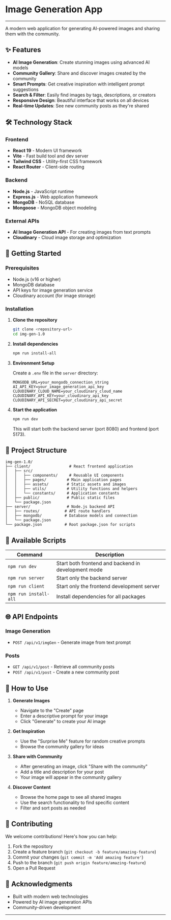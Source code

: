 # Image Generation App

 ---

A modern web application for generating AI-powered images and sharing them with the community.

## ✨ Features

- **AI Image Generation**: Create stunning images using advanced AI models
- **Community Gallery**: Share and discover images created by the community
- **Smart Prompts**: Get creative inspiration with intelligent prompt suggestions
- **Search & Filter**: Easily find images by tags, descriptions, or creators
- **Responsive Design**: Beautiful interface that works on all devices
- **Real-time Updates**: See new community posts as they're shared

## 🛠️ Technology Stack

### Frontend
- **React 19** - Modern UI framework
- **Vite** - Fast build tool and dev server
- **Tailwind CSS** - Utility-first CSS framework
- **React Router** - Client-side routing

### Backend
- **Node.js** - JavaScript runtime
- **Express.js** - Web application framework
- **MongoDB** - NoSQL database
- **Mongoose** - MongoDB object modeling

### External APIs
- **AI Image Generation API** - For creating images from text prompts
- **Cloudinary** - Cloud image storage and optimization

## 🚀 Getting Started

### Prerequisites

- Node.js (v16 or higher)
- MongoDB database
- API keys for image generation service
- Cloudinary account (for image storage)

### Installation

1. **Clone the repository**
   ```bash
   git clone <repository-url>
   cd img-gen-1.0
   ```

2. **Install dependencies**
   ```bash
   npm run install-all
   ```

3. **Environment Setup**
   
   Create a `.env` file in the `server` directory:
   ```env
   MONGODB_URL=your_mongodb_connection_string
   AI_API_KEY=your_image_generation_api_key
   CLOUDINARY_CLOUD_NAME=your_cloudinary_cloud_name
   CLOUDINARY_API_KEY=your_cloudinary_api_key
   CLOUDINARY_API_SECRET=your_cloudinary_api_secret
   ```

4. **Start the application**
   ```bash
   npm run dev
   ```

   This will start both the backend server (port 8080) and frontend (port 5173).

## 📁 Project Structure

```
img-gen-1.0/
├── client/                 # React frontend application
│   ├── src/
│   │   ├── components/     # Reusable UI components
│   │   ├── pages/         # Main application pages
│   │   ├── assets/        # Static assets and images
│   │   ├── utils/         # Utility functions and helpers
│   │   └── constants/     # Application constants
│   ├── public/            # Public static files
│   └── package.json
├── server/                # Node.js backend API
│   ├── routes/           # API route handlers
│   ├── mongodb/          # Database models and connection
│   └── package.json
└── package.json          # Root package.json for scripts
```

## 🔧 Available Scripts

| Command | Description |
|---------|-------------|
| `npm run dev` | Start both frontend and backend in development mode |
| `npm run server` | Start only the backend server |
| `npm run client` | Start only the frontend development server |
| `npm run install-all` | Install dependencies for all packages |

## 🌐 API Endpoints

### Image Generation
- `POST /api/v1/imgGen` - Generate image from text prompt

### Posts
- `GET /api/v1/post` - Retrieve all community posts
- `POST /api/v1/post` - Create a new community post

## 🎨 How to Use

1. **Generate Images**
   - Navigate to the "Create" page
   - Enter a descriptive prompt for your image
   - Click "Generate" to create your AI image

2. **Get Inspiration**
   - Use the "Surprise Me" feature for random creative prompts
   - Browse the community gallery for ideas

3. **Share with Community**
   - After generating an image, click "Share with the community"
   - Add a title and description for your post
   - Your image will appear in the community gallery

4. **Discover Content**
   - Browse the home page to see all shared images
   - Use the search functionality to find specific content
   - Filter and sort posts as needed

## 🤝 Contributing

We welcome contributions! Here's how you can help:

1. Fork the repository
2. Create a feature branch (`git checkout -b feature/amazing-feature`)
3. Commit your changes (`git commit -m 'Add amazing feature'`)
4. Push to the branch (`git push origin feature/amazing-feature`)
5. Open a Pull Request

## 🙏 Acknowledgments

- Built with modern web technologies
- Powered by AI image generation APIs
- Community-driven development

---
